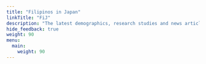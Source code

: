 ```yaml
---
title: "Filipinos in Japan"
linkTitle: "FiJ"
description: "The latest demographics, research studies and news articles about Filipinos in Japan"
hide_feedback: true
weight: 90
menu:
  main:
    weight: 90
---
```

